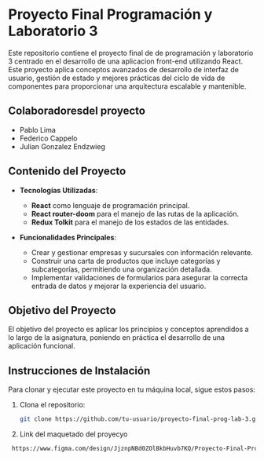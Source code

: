 # Proyecto Final Programación y Laboratorio 3

Este repositorio contiene el proyecto final de  de programación y laboratorio 3 centrado en el desarrollo de una aplicacion front-end utilizando React. Este proyecto aplica conceptos avanzados de desarrollo de interfaz de usuario, gestión de estado y mejores prácticas del  ciclo de vida de componentes para proporcionar una arquitectura escalable y mantenible.

## Colaboradoresdel proyecto

- Pablo Lima
- Federico Cappelo
- Julian Gonzalez Endzwieg

## Contenido del Proyecto

- **Tecnologías Utilizadas**:
  - **React** como lenguaje de programación principal.
  - **React router-doom** para el manejo de las rutas de la aplicación.
  - **Redux Tolkit** para el manejo de los estados de las entidades.

- **Funcionalidades Principales**:
  - Crear y gestionar empresas y sucursales con información relevante.
  - Construir una carta de productos que incluye categorías y subcategorías, permitiendo una organización detallada.
  - Implementar validaciones de formularios para asegurar la correcta entrada de datos y mejorar la experiencia del usuario.

## Objetivo del Proyecto

El objetivo del proyecto es aplicar los principios y conceptos aprendidos a lo largo de la asignatura, poniendo en práctica el desarrollo de una aplicación funcional.

## Instrucciones de Instalación

Para clonar y ejecutar este proyecto en tu máquina local, sigue estos pasos:

1. Clona el repositorio:

   ```bash
   git clone https://github.com/tu-usuario/proyecto-final-prog-lab-3.git

2. Link del maquetado del proyecyo

 ```bash
  https://www.figma.com/design/JjznpNBd0ZOlBkbHuvb7KQ/Proyecto-Final-Prog-3?node-id=0-1&t=xIkI3IqdFbozTVxk-1